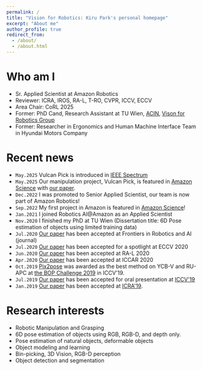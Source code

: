 ```yaml
---
permalink: /
title: "Vision for Robotics: Kiru Park's personal homepage"
excerpt: "About me"
author_profile: true
redirect_from:
  - /about/
  - /about.html
---
```


Who am I
===
- Sr. Applied Scientist at Amazon Robotics
- Reviewer: ICRA, IROS, RA-L, T-RO, CVPR, ICCV, ECCV
- Area Chair: CoRL 2025
- Former: PhD Cand, Research Assistant at TU Wien, [ACIN](https://www.acin.tuwien.ac.at/en/), [Vison for Robotics Group](https://www.acin.tuwien.ac.at/en/vision-for-robotics/)
- Former: Researcher in Ergonomics and Human Machine Interface Team in Hyundai Motors Company

Recent news
===
- `May.2025` Vulcan Pick is introduced in [IEEE Spectrum](https://spectrum.ieee.org/amazon-robotics-vulcan-warehouse-picking)
- `May.2025` Our manipulation project, Vulcan Pick, is featured in [Amazon Science]([https://www.aboutamazon.com/news/operations/amazon-vulcan-robot-pick-stow-touch](https://www.amazon.science/blog/how-amazons-vulcan-robots-use-touch-to-plan-and-execute-motions)) with [our paper](https://www.amazon.science/publications/vulcan-pick-a-robotic-system-for-picking-targeted-objects-from-fabric-pods).
- `Dec.2022` I was promoted to Senior Applied Scientist, our team is now part of Amazon Robotics!
- `Sep.2022` My first project in Amazon is featured in [Amazon Science](https://www.amazon.science/latest-news/pinch-grasping-robot-handles-items-with-precision)!
- `Jan.2021` I joined Robotics AI@Amazon as an Applied Scientist
- `Nov.2020` I finished my PhD at TU Wien (Dissertation title: 6D Pose estimation of objects using limited training data)
- `Jul.2020` [Our paper](https://kirumang.github.io/publication/2020-01-DGCMNet) has been accepted at Frontiers in Robotics and AI (journal)
- `Jul.2020` [Our paper](https://kirumang.github.io/publication/2020-05-NOL) has been accepted for a spotlight at ECCV 2020
- `Jun.2020` [Our paper](https://kirumang.github.io/publication/2020-04-RelativeRotation) has been accepted at RA-L 2020
- `Apr.2020` [Our paper](https://kirumang.github.io/publication/2020-04-ICCAR20) has been accepted at ICCAR 2020
- `Oct.2019` [Pix2pose](https://kirumang.github.io/publication/2019-10-ICCV) was awarded as the best method on YCB-V and RU-APC at [the BOP Challenge 2019](https://bop.felk.cvut.cz/media/bop_challenge_2019_results.pdf) in ICCV'19. 
- `Jul.2019` [Our paper](https://kirumang.github.io/publication/2019-10-ICCV) has been accepted for oral presentation at [ICCV'19](http://iccv2019.thecvf.com)
- `Jan.2019` [Our paper](https://kirumang.github.io/publication/2019-05-ICRA) has been accepted at [ICRA'19](https://www.icra2019.org/). 

Research interests
===
- Robotic Manipulation and Grasping
- 6D pose estimation of objects using RGB, RGB-D, and depth only.
- Pose estimation of natural objects, deformable objects
- Object modeling and learning
- Bin-picking, 3D Vision, RGB-D perception
- Object detection and segmentation

